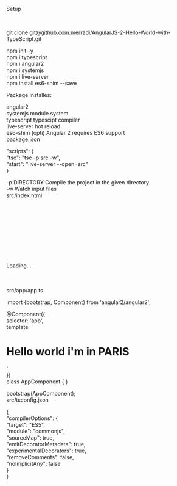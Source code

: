 <p>Setup</p><br/>

git clone git@github.com:merradi/AngularJS-2-Hello-World-with-TypeScript.git<br/>
		  

npm init -y<br/>
npm i typescript<br/>
npm i angular2<br/>
npm i systemjs<br/>
npm i live-server<br/>
npm install es6-shim --save<br/>


Package installés:<br/>

angular2<br/>
systemjs module system<br/>
typescript typescipt compiler<br/>
live-server hot reload<br/>
es6-shim (opti) Angular 2 requires ES6 support<br/>
package.json<br/>

"scripts": {<br/>
    "tsc": "tsc -p src -w",<br/>
    "start": "live-server --open=src"<br/>
}<br/>

-p DIRECTORY Compile the project in the given directory<br/>
-w Watch input files<br/>
src/index.html<br/>

<html><br/>
  <head><br/>
    <title>Angular Hello World</title><br/>
    <script src="../node_modules/es6-shim/es6-shim.js"></script><br/>
    <script src="../node_modules/systemjs/dist/system.src.js"></script><br/>
    <script src="../node_modules/angular2/bundles/angular2.dev.js"></script><br/>
    <script><br/>
      System.config({<br/>
        packages: {'app': {defaultExtension: 'js'}}<br/>
      });<br/>
      System.import('app/app');<br/>
    </script><br/>
  </head><br/>
  <body><br/>
    <my-app>Loading...</my-app><br/>
  </body><br/>
</html><br/>

src/app/app.ts<br/>

import {bootstrap, Component} from 'angular2/angular2';<br/>

@Component({<br/>
  selector: 'app',<br/>
  template: '<h1>Hello world i'm in PARIS</h1>'<br/>
})<br/>
class AppComponent { }<br/>

bootstrap(AppComponent);<br/>
src/tsconfig.json<br/>

{<br/>
  "compilerOptions": {<br/>
    "target": "ES5",<br/>
    "module": "commonjs",<br/>
    "sourceMap": true,<br/>
    "emitDecoratorMetadata": true,<br/>
    "experimentalDecorators": true,<br/>
    "removeComments": false,<br/>
    "noImplicitAny": false<br/>
  }<br/>
}<br/>
